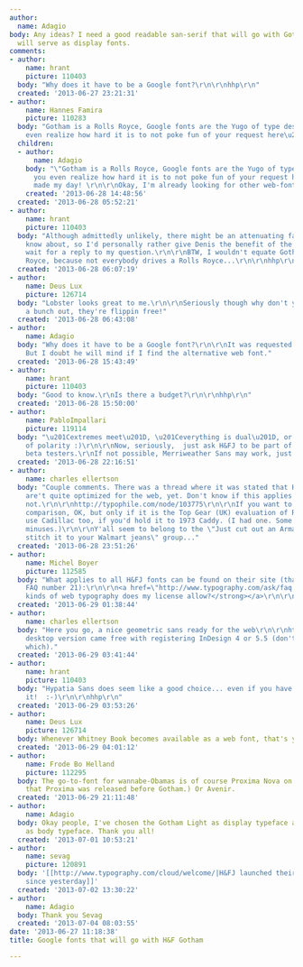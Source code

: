 ```yaml
---
author:
  name: Adagio
body: Any ideas? I need a good readable san-serif that will go with Gotham. Gotham
  will serve as display fonts.
comments:
- author:
    name: hrant
    picture: 110403
  body: "Why does it have to be a Google font?\r\n\r\nhhp\r\n"
  created: '2013-06-27 23:21:31'
- author:
    name: Hannes Famira
    picture: 110283
  body: "Gotham is a Rolls Royce, Google fonts are the Yugo of type design. Do you
    even realize how hard it is to not poke fun of your request here\u2026"
  children:
  - author:
      name: Adagio
    body: "\"Gotham is a Rolls Royce, Google fonts are the Yugo of type design. Do
      you even realize how hard it is to not poke fun of your request here\u2026\"\r\n\r\nThat
      made my day! \r\n\r\nOkay, I'm already looking for other web-font alternatives..."
    created: '2013-06-28 14:48:56'
  created: '2013-06-28 05:52:21'
- author:
    name: hrant
    picture: 110403
  body: "Although admittedly unlikely, there might be an attenuating factor we don't
    know about, so I'd personally rather give Denis the benefit of the doubt, and
    wait for a reply to my question.\r\n\r\nBTW, I wouldn't equate Gotham with a Rolls
    Royce, because not everybody drives a Rolls Royce...\r\n\r\nhhp\r\n"
  created: '2013-06-28 06:07:19'
- author:
    name: Deus Lux
    picture: 126714
  body: "Lobster looks great to me.\r\n\r\nSeriously though why don't you just try
    a bunch out, they're flippin free!"
  created: '2013-06-28 06:43:08'
- author:
    name: Adagio
  body: "Why does it have to be a Google font?\r\n\r\nIt was requested by a programmer.
    But I doubt he will mind if I find the alternative web font."
  created: '2013-06-28 15:43:49'
- author:
    name: hrant
    picture: 110403
  body: "Good to know.\r\nIs there a budget?\r\n\r\nhhp\r\n"
  created: '2013-06-28 15:50:00'
- author:
    name: PabloImpallari
    picture: 119114
  body: "\u201Cextremes meet\u201D, \u201Ceverything is dual\u201D, or the principle
    of polarity :)\r\n\r\nNow, seriously,  just ask H&FJ to be part of the web-fonts
    beta testers.\r\nIf not possible, Merriweather Sans may work, just give it a try\r\nhttp://www.google.com/fonts/specimen/Merriweather+Sans\r\n"
  created: '2013-06-28 22:16:51'
- author:
    name: charles ellertson
  body: "Couple comments. There was a thread where it was stated that H&FJ fionts
    are't quite optimized for the web, yet. Don't know if this applies to Gotham or
    not.\r\n\r\nhttp://typophile.com/node/103775\r\n\r\nIf you want to use the \"Rolls-Royce
    comparison, OK, but only if it is the Top Gear (UK) evaluation of Rolls. You could
    use Cadillac too, if you'd hold it to 1973 Caddy. (I had one. Some pluses, some
    minuses.)\r\n\r\nY'all seem to belong to the \"Just cut out an Armani label &
    stitch it to your Walmart jeans\" group..."
  created: '2013-06-28 23:51:26'
- author:
    name: Michel Boyer
    picture: 112585
  body: "What applies to all H&FJ fonts can be found on their site (that is their
    FAQ number 21):\r\n\r\n<a href=\"http://www.typography.com/ask/faq.php?faqID=15#Faq_15\"><strong>What
    kinds of web typography does my license allow?</strong></a>\r\n\r\n"
  created: '2013-06-29 01:38:44'
- author:
    name: charles ellertson
  body: "Here you go, a nice geometric sans ready for the web\r\n\r\nhttp://store1.adobe.com/cfusion/store/html/index.cfm?store=OLS-US&event=displayFontPackage&code=1920\r\n\r\nThe
    desktop version came free with registering InDesign 4 or 5.5 (don't remember just
    which)."
  created: '2013-06-29 03:41:44'
- author:
    name: hrant
    picture: 110403
  body: "Hypatia Sans does seem like a good choice... even if you have to pay for
    it!  :-)\r\n\r\nhhp\r\n"
  created: '2013-06-29 03:53:26'
- author:
    name: Deus Lux
    picture: 126714
  body: Whenever Whitney Book becomes available as a web font, that's your best buy.
  created: '2013-06-29 04:01:12'
- author:
    name: Frode Bo Helland
    picture: 112295
  body: The go-to-font for wannabe-Obamas is of course Proxima Nova on Typekit. (Note
    that Proxima was released before Gotham.) Or Avenir.
  created: '2013-06-29 21:11:48'
- author:
    name: Adagio
  body: Okay people, I've chosen the Gotham Light as display typeface and Hypatia
    as body typeface. Thank you all!
  created: '2013-07-01 10:53:21'
- author:
    name: sevag
    picture: 120891
  body: '[[http://www.typography.com/cloud/welcome/|H&FJ launched their webfont service
    since yesterday]]'
  created: '2013-07-02 13:30:22'
- author:
    name: Adagio
  body: Thank you Sevag
  created: '2013-07-04 08:03:55'
date: '2013-06-27 11:18:38'
title: Google fonts that will go with H&F Gotham

---
```

